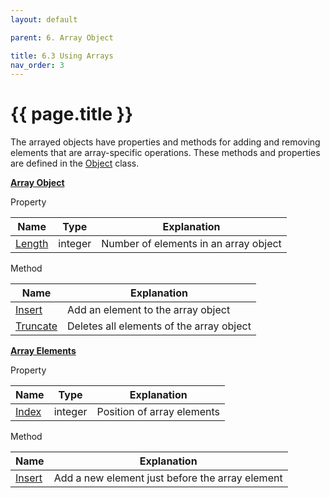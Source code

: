 ```yaml
---
layout: default

parent: 6. Array Object

title: 6.3 Using Arrays
nav_order: 3
---
```




# {{ page.title }}

The arrayed objects have properties and methods for adding and removing elements that are array-specific operations. These methods and properties are defined in the [Object]() class.

**<u>Array Object</u>**

Property <br>

| Name   	| Type    	| Explanation                           	|
|--------	|---------	|---------------------------------------	|
| [Length]() 	| integer 	| Number of elements in an array object 	|


Method <br>

| Name            	| Explanation                              	|
|-----------------	|------------------------------------------	|
| [Insert]()	| Add an element to the array object       	|
| [Truncate]()        	| Deletes all elements of the array object 	|

**<u>Array Elements</u>**

Property <br>

| Name   	| Type    	| Explanation                           	|
|--------	|---------	|---------------------------------------	|
| [Index]() 	| integer 	| Position of array elements 	|


Method <br>

| Name            	| Explanation                              	|
|-----------------	|------------------------------------------	|
| [Insert]()	| Add a new element just before the array element       	|









